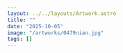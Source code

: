 ```yaml
---
layout: ../../layouts/Artwork.astro
title: ""
date: "2025-10-05"
image: "/artworks/0479nian.jpg"
tags: []
---
```


